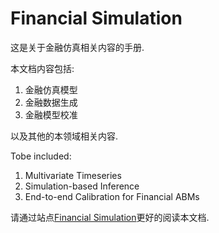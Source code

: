 # Financial Simulation

这是关于金融仿真相关内容的手册.

本文档内容包括:

1. 金融仿真模型
2. 金融数据生成
3. 金融模型校准

以及其他的本领域相关内容.

Tobe included:
1. Multivariate Timeseries
2. Simulation-based Inference
3. End-to-end Calibration for Financial ABMs

请通过站点[Financial Simulation](https://financial.mythezone.com/)更好的阅读本文档.